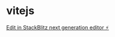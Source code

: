 # vitejs

[Edit in StackBlitz next generation editor ⚡️](https://stackblitz.com/~/github.com/huyquang-bka/vitejs)
